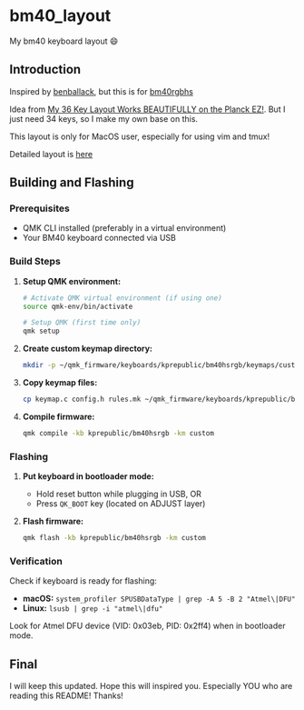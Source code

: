 # bm40_layout
My bm40 keyboard layout 😄

## Introduction
Inspired by
[benballack](https://configure.zsa.io/planck-ez/layouts/4D3ym/jYYjx/0), but this
is for [bm40rgbhs](https://kprepublic.com/products/bm40-rgb-40-hot-swap-custom-mechanical-keyboard-pcb-qmk-underglow-type-c-planck)

Idea from [My 36 Key Layout Works BEAUTIFULLY on the Planck
EZ!](https://www.youtube.com/watch?v=vv98LPMA7-M). But I just need 34 keys, so I make my own base on this.

This layout is only for MacOS user, especially for using vim and tmux!

Detailed layout is [here](https://configure.zsa.io/planck-ez/layouts/ExmJ6/latest/2)

## Building and Flashing

### Prerequisites
- QMK CLI installed (preferably in a virtual environment)
- Your BM40 keyboard connected via USB

### Build Steps
1. **Setup QMK environment:**
   ```bash
   # Activate QMK virtual environment (if using one)
   source qmk-env/bin/activate
   
   # Setup QMK (first time only)
   qmk setup
   ```

2. **Create custom keymap directory:**
   ```bash
   mkdir -p ~/qmk_firmware/keyboards/kprepublic/bm40hsrgb/keymaps/custom
   ```

3. **Copy keymap files:**
   ```bash
   cp keymap.c config.h rules.mk ~/qmk_firmware/keyboards/kprepublic/bm40hsrgb/keymaps/custom/
   ```

4. **Compile firmware:**
   ```bash
   qmk compile -kb kprepublic/bm40hsrgb -km custom
   ```

### Flashing
1. **Put keyboard in bootloader mode:**
   - Hold reset button while plugging in USB, OR
   - Press `QK_BOOT` key (located on ADJUST layer)

2. **Flash firmware:**
   ```bash
   qmk flash -kb kprepublic/bm40hsrgb -km custom
   ```

### Verification
Check if keyboard is ready for flashing:
- **macOS:** `system_profiler SPUSBDataType | grep -A 5 -B 2 "Atmel\|DFU"`  
- **Linux:** `lsusb | grep -i "atmel\|dfu"`

Look for Atmel DFU device (VID: 0x03eb, PID: 0x2ff4) when in bootloader mode.

## Final
I will keep this updated. Hope this will inspired you. Especially YOU who are
reading this README! Thanks!
